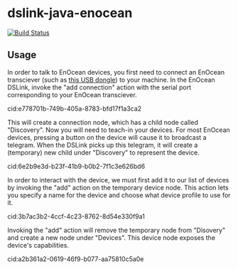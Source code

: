 # dslink-java-enocean

[![Build Status](https://drone.io/github.com/IOT-DSA/dslink-java-enocean/status.png)](https://drone.io/github.com/IOT-DSA/dslink-java-enocean/latest)


## Usage

In order to talk to EnOcean devices, you first need to connect an EnOcean transciever (such as [this USB dongle](https://www.enocean.com/en/enocean-modules/details/usb-300-oem/)) to your machine. In the EnOcean DSLink, invoke the "add connection" action with the serial port corresponding to your EnOcean transciever.

 

cid:e778701b-749b-405a-8783-bfd17f1a3ca2

 

This will create a connection node, which has a child node called "Discovery". Now you will need to teach-in your devices. For most EnOcean devices, pressing a button on the device will cause it to broadcast a telegram. When the DSLink picks up this telegram, it will create a (temporary) new child under "Discovery" to represent the device.

 

cid:6e2b9e3d-b23f-41b9-b0b2-7f1c3e626bd6

 

In order to interact with the device, we must first add it to our list of devices by invoking the "add" action on the temporary device node. This action lets you specify a name for the device and choose what device profile to use for it.

 

cid:3b7ac3b2-4ccf-4c23-8762-8d54e330f9a1

 

Invoking the "add" action will remove the temporary node from "Disovery" and create a new node under "Devices". This device node exposes the device's capabilities.

 

cid:a2b361a2-0619-46f9-b077-aa75810c5a0e

 
